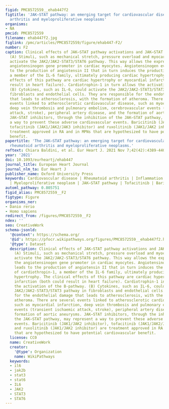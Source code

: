 ```yaml
---
figid: PMC8572559__ehab447f2
figtitle: 'JAK–STAT pathway: an emerging target for cardiovascular disease in rheumatoid
  arthritis and myeloproliferative neoplasms'
organisms:
- NA
pmcid: PMC8572559
filename: ehab447f2.jpg
figlink: /pmc/articles/PMC8572559/figure/ehab447-F2/
number: F2
caption: Clinical effects of JAK–STAT pathway activations and JAK–STAT inhibitors.
  (A) Stimuli, such as mechanical stretch, pressure overload and myocardial infarction,
  activate the JAK2/JAK2-STAT3/STAT6 pathway. This way allows the expression of the
  angiotensinogen gene promoter in cardiac myocytes. Angiotensinogen eventually leads
  to the production of angiotensin II that in turn induces the production of cardiothropin-1,
  a member of the IL-6 family, ultimately producing cardiac hypertrophy. The clinical
  effects of this pathway are cardiac hypertrophy or myocardial infarction (both could
  result in heart failure). Cardiotrophin-1 in turn allows the activation of the B-pathway.
  (B) Cytokines, such as IL-6, could activate the JAK2/JAK2-STAT3/STAT3 pathway in
  fibroblasts and endothelial cells. They are responsible for the endothelial damage
  that leads to atherosclerosis, with the formation of atheroma. There are several
  events linked to atherosclerotic cardiovascular disease, such as myocardial infarction,
  deep vein thrombosis and pulmonary embolism, cerebrovascular events (transient ischaemic
  attack, stroke), peripheral artery disease, and the formation of aortic aneurysms.
  JAK–STAT inhibitors, through the inhibition of the JAK–STAT pathway, may represent
  a way to prevent these adverse cardiovascular events. Baricitinib (JAK1/JAK2 inhibitor),
  tofacitinib (JAK1/JAK2/JAK3 inhibitor) and ruxolitinib (JAK1/JAK2 inhibitor) are
  treatment approved in RA and in MPNs that are hypothesized to have potential cardiovascular
  benefit.
papertitle: 'The JAK–STAT pathway: an emerging target for cardiovascular disease in
  rheumatoid arthritis and myeloproliferative neoplasms.'
reftext: Chiara Baldini, et al. Eur Heart J. 2021 Nov 7;42(42):4389-4400.
year: '2021'
doi: 10.1093/eurheartj/ehab447
journal_title: European Heart Journal
journal_nlm_ta: Eur Heart J
publisher_name: Oxford University Press
keywords: Cardiovascular disease | Rheumatoid arthritis | Inflammation | Atherosclerosis
  | Myeloproliferative neoplasm | JAK–STAT pathway | Tofacitinib | Baricitinib | Ruxolitinib
automl_pathway: 0.805751
figid_alias: PMC8572559__F2
figtype: Figure
organisms_ner:
- Danio rerio
- Homo sapiens
redirect_from: /figures/PMC8572559__F2
ndex: ''
seo: CreativeWork
schema-jsonld:
  '@context': https://schema.org/
  '@id': https://pfocr.wikipathways.org/figures/PMC8572559__ehab447f2.html
  '@type': Dataset
  description: Clinical effects of JAK–STAT pathway activations and JAK–STAT inhibitors.
    (A) Stimuli, such as mechanical stretch, pressure overload and myocardial infarction,
    activate the JAK2/JAK2-STAT3/STAT6 pathway. This way allows the expression of
    the angiotensinogen gene promoter in cardiac myocytes. Angiotensinogen eventually
    leads to the production of angiotensin II that in turn induces the production
    of cardiothropin-1, a member of the IL-6 family, ultimately producing cardiac
    hypertrophy. The clinical effects of this pathway are cardiac hypertrophy or myocardial
    infarction (both could result in heart failure). Cardiotrophin-1 in turn allows
    the activation of the B-pathway. (B) Cytokines, such as IL-6, could activate the
    JAK2/JAK2-STAT3/STAT3 pathway in fibroblasts and endothelial cells. They are responsible
    for the endothelial damage that leads to atherosclerosis, with the formation of
    atheroma. There are several events linked to atherosclerotic cardiovascular disease,
    such as myocardial infarction, deep vein thrombosis and pulmonary embolism, cerebrovascular
    events (transient ischaemic attack, stroke), peripheral artery disease, and the
    formation of aortic aneurysms. JAK–STAT inhibitors, through the inhibition of
    the JAK–STAT pathway, may represent a way to prevent these adverse cardiovascular
    events. Baricitinib (JAK1/JAK2 inhibitor), tofacitinib (JAK1/JAK2/JAK3 inhibitor)
    and ruxolitinib (JAK1/JAK2 inhibitor) are treatment approved in RA and in MPNs
    that are hypothesized to have potential cardiovascular benefit.
  license: CC0
  name: CreativeWork
  creator:
    '@type': Organization
    name: WikiPathways
  keywords:
  - il6
  - jak2b
  - stat3
  - stat6
  - IL6
  - JAK2
  - STAT3
  - STAT6
---
```

